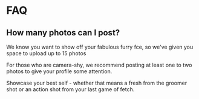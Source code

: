 # FAQ

## How many photos can I post?

We know you want to show off your fabulous furry fce, so we've given you space to upload up to 15 photos

For those who are camera-shy, we recommend posting at least one to two photos to give your profile some attention.

Showcase your best self - whether that means a fresh from the groomer shot or an action shot from your last game of fetch.
